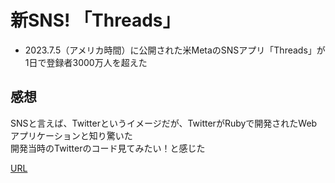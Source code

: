 # 新SNS! 「Threads」  
- 2023.7.5（アメリカ時間）に公開された米MetaのSNSアプリ「Threads」が1日で登録者3000万人を超えた

## 感想  
SNSと言えば、Twitterというイメージだが、TwitterがRubyで開発されたWebアプリケーションと知り驚いた  
開発当時のTwitterのコード見てみたい！と感じた

[URL](https://www.itmedia.co.jp/news/articles/2307/07/news089.html)
